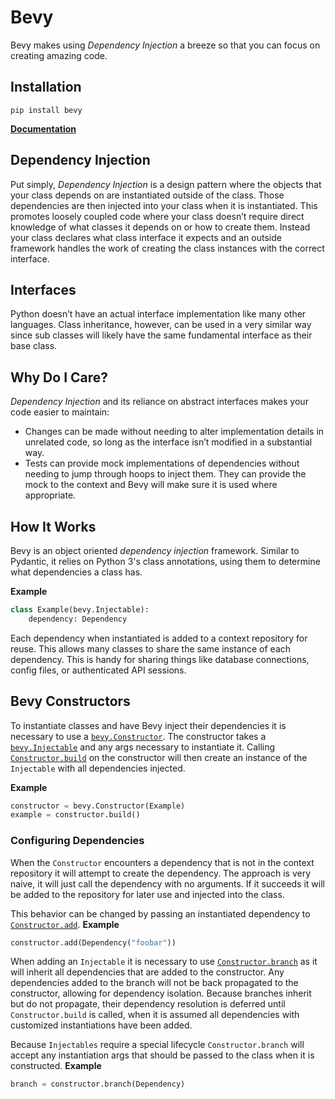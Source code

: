 # Bevy
Bevy makes using *Dependency Injection* a breeze so that you can focus on creating amazing code.

## Installation
```shell script
pip install bevy
```

**[Documentation](docs/documentation.md)**

## Dependency Injection
Put simply, *Dependency Injection* is a design pattern where the objects that your class depends on are instantiated outside of the class. Those dependencies are then injected into your class when it is instantiated.
This promotes loosely coupled code where your class doesn’t require direct knowledge of what classes it depends on or how to create them. Instead your class declares what class interface it expects and an outside framework handles the work of creating the class instances with the correct interface.

## Interfaces
Python doesn’t have an actual interface implementation like many other languages. Class inheritance, however, can be used in a very similar way since sub classes will likely have the same fundamental interface as their base class. 

## Why Do I Care?
*Dependency Injection* and its reliance on abstract interfaces makes your code easier to maintain:
- Changes can be made without needing to alter implementation details in unrelated code, so long as the interface isn’t modified in a substantial way.
- Tests can provide mock implementations of dependencies without needing to jump through hoops to inject them. They can provide the mock to the context and Bevy will make sure it is used where appropriate.

## How It Works
Bevy is an object oriented *dependency injection* framework. Similar to Pydantic, it relies on Python 3's class
annotations, using them to determine what dependencies a class has.

**Example**
```py
class Example(bevy.Injectable):
    dependency: Dependency
```
Each dependency when instantiated is added to a context repository for reuse. This allows many classes to share the same
instance of each dependency. This is handy for sharing things like database connections, config files, or authenticated
API sessions.

## Bevy Constructors

To instantiate classes and have Bevy inject their dependencies it is necessary to use a
[`bevy.Constructor`](#Constructor). The constructor takes a [`bevy.Injectable`](#Injectable) and any args necessary to
instantiate it. Calling [`Constructor.build`](#Constructor.build) on the constructor will then create an instance of the
`Injectable` with all dependencies injected.

**Example**
```py
constructor = bevy.Constructor(Example)
example = constructor.build()
```
### Configuring Dependencies

When the `Constructor` encounters a dependency that is not in the context repository it will attempt to create the
dependency. The approach is very naive, it will just call the dependency with no arguments. If it succeeds it will be
added to the repository for later use and injected into the class.

This behavior can be changed by passing an instantiated dependency to [`Constructor.add`](#Constructor.add).
**Example**
```py
constructor.add(Dependency("foobar"))
```
When adding an `Injectable` it is necessary to use [`Constructor.branch`](#Constructor.branch) as it will inherit all
dependencies that are added to the constructor. Any dependencies added to the branch will not be back propagated to the
constructor, allowing for dependency isolation. Because branches inherit but do not propagate, their dependency
resolution is deferred until `Constructor.build` is called, when it is assumed all dependencies with customized
instantiations have been added.

Because `Injectables` require a special lifecycle `Constructor.branch` will accept any instantiation args that should be
passed to the class when it is constructed.
**Example**
```py
branch = constructor.branch(Dependency)
```

